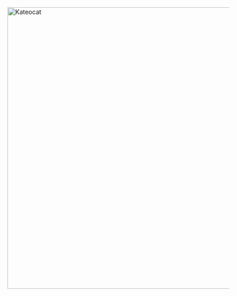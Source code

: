 <img width="639" alt="Kateocat" src="https://user-images.githubusercontent.com/70027827/128564562-c18a2826-e815-4238-afa7-2994a57b22f4.png">
